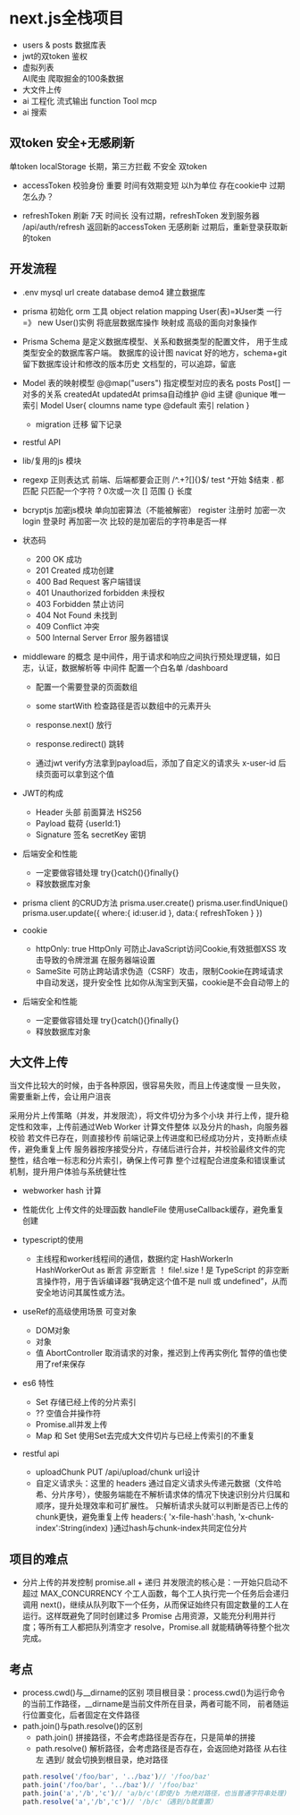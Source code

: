 # next.js全栈项目

- users & posts 数据库表
- jwt的双token  鉴权
- 虚拟列表  
    AI爬虫 爬取掘金的100条数据
- 大文件上传
- ai 工程化
    流式输出
    function Tool
    mcp
- ai 搜索

## 双token 安全+无感刷新
单token  localStorage 长期，第三方拦截 不安全
双token
  - accessToken 校验身份 重要 时间有效期变短 以h为单位 存在cookie中
      过期怎么办？

  - refreshToken 刷新 7天 时间长
      没有过期，refreshToken 发到服务器  /api/auth/refresh
      返回新的accessToken 无感刷新
      过期后，重新登录获取新的token


## 开发流程
- .env
  mysql url
  create database demo4 建立数据库
- prisma 初始化
    orm 工具
    object relation mapping
    User(表)=》User类
    一行    =》 new User()实例
    将底层数据库操作 映射成 高级的面向对象操作
- Prisma Schema 是定义数据库模型、关系和数据类型的配置文件，
用于生成类型安全的数据库客户端。
    数据库的设计图
    navicat 好的地方，schema+git留下数据库设计和修改的版本历史
    文档型的，可以追踪，留底

- Model 表的映射模型
    @@map("users")  指定模型对应的表名
    posts Post[] 一对多的关系
    createdAt updatedAt  primsa自动维护
    @id 主键 @unique 唯一索引
    Model User{
      cloumns name type @default
      索引
      relation
    }

    - migration 迁移
        留下记录

- restful API
- lib/复用的js 模块
- regexp 正则表达式
    前端、后端都要会正则
    /^.+?[]{}$/ test
    ^开始  $结束
    . 都匹配 只匹配一个字符
    ? 0次或一次
    [] 范围
    {} 长度
- bcryptjs 加密js模块 单向加密算法（不能被解密）
    register 注册时 加密一次
    login 登录时 再加密一次
    比较的是加密后的字符串是否一样
- 状态码
    - 200 OK  成功
    - 201 Created 成功创建
    - 400 Bad Request 客户端错误
    - 401 Unauthorized forbidden 未授权
    - 403 Forbidden 禁止访问
    - 404 Not Found 未找到
    - 409 Conflict 冲突
    - 500 Internal Server Error 服务器错误

- middleware 的概念
    是中间件，用于请求和响应之间执行预处理逻辑，如日志，认证，数据解析等
    中间件 配置一个白名单
    /dashboard 
    - 配置一个需要登录的页面数组
    - some startWith 检查路径是否以数组中的元素开头
    - response.next() 放行
    - response.redirect() 跳转

    - 通过jwt verify方法拿到payload后，添加了自定义的请求头
        x-user-id
        后续页面可以拿到这个值
- JWT的构成
    - Header 头部
        前面算法 HS256
    - Payload 载荷
        {userId:1}
    - Signature 签名
        secretKey 密钥

- 后端安全和性能
    - 一定要做容错处理
        try{}catch(){}finally{}
    - 释放数据库对象
- prisma client 的CRUD方法
    prisma.user.create()
    prisma.user.findUnique()
    prisma.user.update({
      where:{
        id:user.id
      },
      data:{
        refreshToken
      }
    })

- cookie
    - httpOnly: true
        HttpOnly 可防止JavaScript访问Cookie,有效抵御XSS 攻击导致的令牌泄漏
        在服务器端设置
    - SameSite
        可防止跨站请求伪造（CSRF）攻击，限制Cookie在跨域请求中自动发送，提升安全性
        比如你从淘宝到天猫，cookie是不会自动带上的

- 后端安全和性能
    - 一定要做容错处理
     try{}catch(){}finally{}
    - 释放数据库对象

## 大文件上传
当文件比较大的时候，由于各种原因，很容易失败，而且上传速度慢
一旦失败，需要重新上传，会让用户沮丧

采用分片上传策略（并发，并发限流），将文件切分为多个小块
并行上传，提升稳定性和效率，上传前通过Web Worker 计算文件整体
以及分片的hash，向服务器校验
若文件已存在，则直接秒传
前端记录上传进度和已经成功分片，支持断点续传，避免重复上传
服务器按序接受分片，存储后进行合并，并校验最终文件的完整性，结合唯一标志和分片索引，确保上传可靠
整个过程配合进度条和错误重试机制，提升用户体验与系统健壮性

- webworker hash 计算
- 性能优化
    上传文件的处理函数 handleFile 使用useCallback缓存，避免重复创建
- typescript的使用
    - 主线程和worker线程间的通信，数据约定
    HashWorkerIn
    HashWorkerOut
    as 断言
    非空断言 ！  file!.size
        ! 是 TypeScript 的非空断言操作符，用于告诉编译器“我确定这个值不是 null 或 undefined”，从而安全地访问其属性或方法。

- useRef的高级使用场景
    可变对象
    - DOM对象
    - 对象
    - 值
    AbortController 取消请求的对象，推迟到上传再实例化
    暂停的值也使用了ref来保存

- es6 特性
    - Set 存储已经上传的分片索引
    - ?? 空值合并操作符
    - Promise.all并发上传
    - Map 和 Set
        使用Set去完成大文件切片与已经上传索引的不重复

- restful api
    - uploadChunk  PUT /api/upload/chunk  url设计
    - 自定义请求头：这里的 headers 通过自定义请求头传递元数据（文件哈希、分片序号），使服务端能在不解析请求体的情况下快速识别分片归属和顺序，提升处理效率和可扩展性。
        只解析请求头就可以判断是否已上传的chunk更快，避免重复上传
         headers:{
        'x-file-hash':hash,
        'x-chunk-index':String(index)
        }通过hash与chunk-index共同定位分片

## 项目的难点
- 分片上传的并发控制
    promise.all + 递归
    并发限流的核心是：一开始只启动不超过 MAX_CONCURRENCY 个工人函数，每个工人执行完一个任务后会递归调用 next()，继续从队列取下一个任务，从而保证始终只有固定数量的工人在运行。这样既避免了同时创建过多 Promise 占用资源，又能充分利用并行度；等所有工人都把队列清空才 resolve，Promise.all 就能精确等待整个批次完成。


## 考点
- process.cwd()与__dirname的区别
项目根目录：process.cwd()为运行命令的当前工作路径，__dirname是当前文件所在目录，两者可能不同，
前者随运行位置变化，后者固定在文件路径
- path.join()与path.resolve()的区别
    - path.join()
        拼接路径，不会考虑路径是否存在，只是简单的拼接
    - path.resolve()
        解析路径，会考虑路径是否存在，会返回绝对路径
        从右往左 遇到/ 就会切换到根目录，绝对路径
    ```js
    path.resolve('/foo/bar', '../baz')// '/foo/baz'
    path.join('/foo/bar', '../baz')// '/foo/baz'
    path.join('a','/b','c')// 'a/b/c'(即使/b 为绝对路径，也当普通字符串处理)
    path.resolve('a','/b','c')// '/b/c'（遇到/b就重置）  
    ```